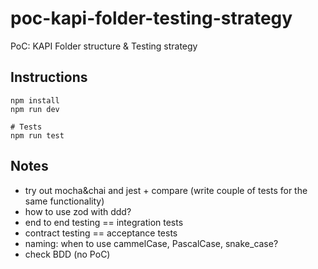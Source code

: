 # poc-kapi-folder-testing-strategy
PoC: KAPI Folder structure &amp; Testing strategy


## Instructions

    npm install
    npm run dev

    # Tests
    npm run test

## Notes

* try out mocha&chai and jest + compare (write couple of tests for the same functionality)
* how to use zod with ddd?
* end to end testing == integration tests
* contract testing == acceptance tests
* naming: when to use cammelCase, PascalCase, snake_case?
* check BDD (no PoC)